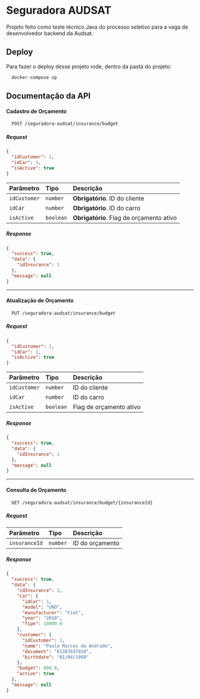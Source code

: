 # Seguradora AUDSAT

Projeto feito como teste técnico Java do processo seletivo para a vaga de desenvolvedor backend da Audsat.

## Deploy

Para fazer o deploy desse projeto rode, dentro da pasta do projeto:

```bash
  docker-compose up
```

## Documentação da API

#### Cadastro de Orçamento

```
  POST /seguradora-audsat/insurance/budget
```

##### Request

```json
{
  "idCustomer": 1,
  "idCar": 1,
  "isActive": true
}
```

| Parâmetro    | Tipo      | Descrição                                |
|:-------------|:----------|:-----------------------------------------|
| `idCustomer` | `number`  | **Obrigatório**. ID do cliente           |
| `idCar`      | `number`  | **Obrigatório**. ID do carro             |
| `isActive`   | `boolean` | **Obrigatório**. Flag de orçamento ativo |

##### Response

```json
{
  "success": true,
  "data": {
    "idInsurance": 1
  },
  "message": null
}
```

---

#### Atualização de Orçamento

```
  PUT /seguradora-audsat/insurance/budget
```

##### Request

```json
{
  "idCustomer": 1,
  "idCar": 1,
  "isActive": true
}
```

| Parâmetro    | Tipo      | Descrição               |
|:-------------|:----------|:------------------------|
| `idCustomer` | `number`  | ID do cliente           |
| `idCar`      | `number`  | ID do carro             |
| `isActive`   | `boolean` | Flag de orçamento ativo |

##### Response

```json
{
  "success": true,
  "data": {
    "idInsurance": 1
  },
  "message": null
}
```

---

#### Consulta de Orçamento

```
  GET /seguradora-audsat/insurance/budget/{insuranceId}
```

##### Request

| Parâmetro     | Tipo     | Descrição       |
|:--------------|:---------|:----------------|
| `insuranceId` | `number` | ID do orçamento |

##### Response

```json
{
  "success": true,
  "data": {
    "idInsurance": 1,
    "car": {
      "idCar": 1,
      "model": "UNO",
      "manufacturer": "Fiat",
      "year": "2010",
      "fipe": 10000.0
    },
    "customer": {
      "idCustomer": 1,
      "name": "Paulo Marcos de Andrade",
      "document": "61387837010",
      "birthdate": "01/04/1999"
    },
    "budget": 800.0,
    "active": true
  },
  "message": null
}
```

